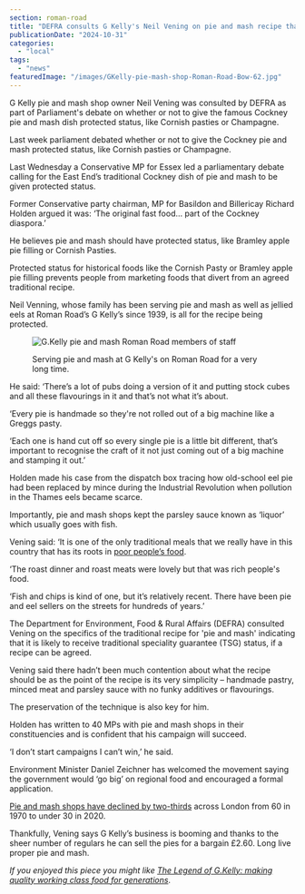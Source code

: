 ```yaml
---
section: roman-road
title: "DEFRA consults G Kelly's Neil Vening on pie and mash recipe that could gain protected status"
publicationDate: "2024-10-31"
categories: 
  - "local"
tags: 
  - "news"
featuredImage: "/images/GKelly-pie-mash-shop-Roman-Road-Bow-62.jpg"
---
```


G Kelly pie and mash shop owner Neil Vening was consulted by DEFRA as part of Parliament's debate on whether or not to give the famous Cockney pie and mash dish protected status, like Cornish pasties or Champagne. 

Last week parliament debated whether or not to give the Cockney pie and mash protected status, like Cornish pasties or Champagne. 

Last Wednesday a Conservative MP for Essex led a parliamentary debate calling for the East End’s traditional Cockney dish of pie and mash to be given protected status. 

Former Conservative party chairman, MP for Basildon and Billericay Richard Holden argued it was: ‘The original fast food… part of the Cockney diaspora.’

He believes pie and mash should have protected status, like Bramley apple pie filling or Cornish Pasties. 

Protected status for historical foods like the Cornish Pasty or Bramley apple pie filling prevents people from marketing foods that divert from an agreed traditional recipe. 

Neil Venning, whose family has been serving pie and mash as well as jellied eels at Roman Road’s G Kelly’s since 1939, is all for the recipe being protected. 

<figure>

![G.Kelly pie and mash Roman Road members of staff](/images/GKelly-pie-mash-shop-Roman-Road-Bow-76-1024x683.jpg)

<figcaption>

Serving pie and mash at G Kelly's on Roman Road for a very long time.

</figcaption>

</figure>

He said: ‘There’s a lot of pubs doing a version of it and putting stock cubes and all these flavourings in it and that’s not what it’s about. 

‘Every pie is handmade so they're not rolled out of a big machine like a Greggs pasty. 

‘Each one is hand cut off so every single pie is a little bit different, that’s important to recognise the craft of it not just coming out of a big machine and stamping it out.’

Holden made his case from the dispatch box tracing how old-school eel pie had been replaced by mince during the Industrial Revolution when pollution in the Thames eels became scarce.

Importantly, pie and mash shops kept the parsley sauce known as ‘liquor’ which usually goes with fish. 

Vening said: ‘It is one of the only traditional meals that we really have in this country that has its roots in [poor people’s food](https://romanroadlondon.com/g-kelly-pie-mash-shop-working-class-food/). 

‘The roast dinner and roast meats were lovely but that was rich people's food. 

‘Fish and chips is kind of one, but it’s relatively recent. There have been pie and eel sellers on the streets for hundreds of years.’

The Department for Environment, Food & Rural Affairs (DEFRA) consulted Vening on the specifics of the traditional recipe for 'pie and mash' indicating that it is likely to receive traditional speciality guarantee (TSG) status, if a recipe can be agreed.

Vening said there hadn’t been much contention about what the recipe should be as the point of the recipe is its very simplicity – handmade pastry, minced meat and parsley sauce with no funky additives or flavourings. 

The preservation of the technique is also key for him. 

Holden has written to 40 MPs with pie and mash shops in their constituencies and is confident that his campaign will succeed. 

‘I don’t start campaigns I can’t win,’ he said.

Environment Minister Daniel Zeichner has welcomed the movement saying the government would ‘go big’ on regional food and encouraged a formal application.

[Pie and mash shops have declined by two-thirds](https://www.bbc.co.uk/news/av/uk-england-london-51775754) across London from 60 in 1970 to under 30 in 2020. 

Thankfully, Vening says G Kelly’s business is booming and thanks to the sheer number of regulars he can sell the pies for a bargain £2.60. Long live proper pie and mash.

_If you enjoyed this piece you might like [Th](https://romanroadlondon.com/jellied-eels-cockney-food-east-end/)[e Legend of G.Kelly: making quality working class food for generations](https://romanroadlondon.com/g-kelly-pie-mash-shop-working-class-food/)_.
